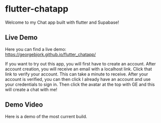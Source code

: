 # flutter-chatapp

Welcome to my Chat app built with flutter and Supabase!

## Live Demo 

Here you can find a live demo: https://georgebjork.github.io/flutter_chatapp/

If you want to try out this app, you will first have to create an account. After account creation, you will receive an email with a localhost link. Click that link to verify your account. This can take a minute to receive. After your account is verified, you can then click I already have an account and use your credentials to sign in. Then click the avatar at the top with GE and this will create a chat with me!

## Demo Video 

Here is a demo of the most current build.
